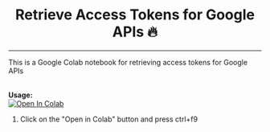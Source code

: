 <h1 align="center">Retrieve Access Tokens for Google APIs 🔥</h1> 

<hr>

This is a Google Colab notebook for retrieving access tokens for Google APIs

<br><b>Usage:</b>
<br>
<a href="https://colab.research.google.com/github/sawankumar/retrieve-access-tokens-for-Google-APIs/blob/master/Retrieve_access_token_for_Google_APIs.ipynb" target="_parent\"><img src="https://colab.research.google.com/assets/colab-badge.svg" alt="Open In Colab"/></a>
1. Click on the "Open in Colab" button and press ctrl+f9
